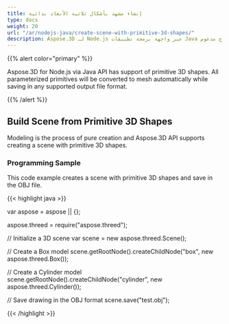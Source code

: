 ```yaml
---
title: إنشاء مشهد بأشكال ثلاثية الأبعاد بدائية
type: docs
weight: 20
url: "/ar/nodejs-java/create-scene-with-primitive-3d-shapes/"
description: Aspose.3D لـ Node.js عبر واجهة برمجة تطبيقات Java يدعم الأشكال ثلاثية الأبعاد الأولية. سيتم تحويل جميع الأوليّات ذات المعلمات إلى شبكة تلقائيًا أثناء الحفظ في أي تنسيق ملف إخراج مدعوم.
---
```


{{% alert color="primary" %}} 

Aspose.3D for Node.js via Java API has support of primitive 3D shapes. All parameterized primitives will be converted to mesh automatically while saving in any supported output file format.

{{% /alert %}} 
## **Build Scene from Primitive 3D Shapes**
Modeling is the process of pure creation and Aspose.3D API supports creating a scene with primitive 3D shapes.
### **Programming Sample**
This code example creates a scene with primitive 3D shapes and save in the OBJ file.

{{< highlight java >}}

var aspose = aspose || {};

aspose.threed = require("aspose.threed");

// Initialize a 3D scene
var scene = new aspose.threed.Scene();

// Create a Box model
scene.getRootNode().createChildNode("box", new aspose.threed.Box());

// Create a Cylinder model
scene.getRootNode().createChildNode("cylinder", new aspose.threed.Cylinder());

// Save drawing in the OBJ format
scene.save("test.obj");


{{< /highlight >}}